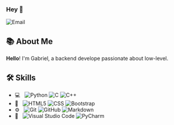 ### Hey 👋    
![Email](https://img.shields.io/badge/Email-gabriellacorte@airmail.cc-blue?style=flat-square&logo=gmail)

## 📚 About Me   

**Hello**! I'm Gabriel, a backend develope passionate about low-level.

## 🛠 Skills
- 💻 &nbsp;
  ![Python](https://img.shields.io/badge/-Python-555555?style=flat&logo=python)
  ![C](https://img.shields.io/badge/C-555555?style=flat-square&logo=C%2B%2B&logoColor=007396)
  ![C++](https://img.shields.io/badge/C++-555555?style=flat-square&logo=C%2B%2B&logoColor=007396)
- 👀 &nbsp;
  ![HTML5](https://img.shields.io/badge/-HTML5-555555?style=flat&logo=HTML5)
  ![CSS](https://img.shields.io/badge/-CSS-555555?style=flat&logo=CSS3&logoColor=1572B6)
  ![Bootstrap](https://img.shields.io/badge/-Bootstrap-555555?style=flat&logo=bootstrap&logoColor=563D7C)
- ⚙️ &nbsp;
  ![Git](https://img.shields.io/badge/-Git-555555?style=flat&logo=git)
  ![GitHub](https://img.shields.io/badge/-GitHub-555555?style=flat&logo=github)
  ![Markdown](https://img.shields.io/badge/-Markdown-555555?style=flat&logo=markdown)
- 🔧 &nbsp;
  ![Visual Studio Code](https://img.shields.io/badge/-Visual%20Studio%20Code-555555?style=flat&logo=visual-studio-code&logoColor=007ACC)
  ![PyCharm](https://img.shields.io/badge/-PyCharm-555555?style=flat&logo=pycharm-ide&logoColor=2C2255)
  
